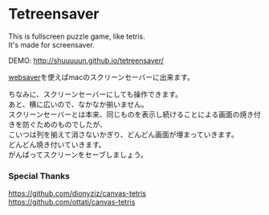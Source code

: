 # Tetreensaver

This is fullscreen puzzle game, like tetris.  
It's made for screensaver.

DEMO: <http://shuuuuun.github.io/tetreensaver/>

[websaver](https://github.com/michaelhogg/websaver)を使えばmacのスクリーンセーバーに出来ます。

ちなみに、スクリーンセーバーにしても操作できます。  
あと、横に広いので、なかなか揃いません。  
スクリーンセーバーとは本来、同じものを表示し続けることによる画面の焼き付きを防ぐためのものでしたが、  
こいつは列を揃えて消さないかぎり、どんどん画面が埋まっていきます。  
どんどん焼き付いていきます。  
がんばってスクリーンをセーブしましょう。

### Special Thanks
https://github.com/dionyziz/canvas-tetris  
https://github.com/ottati/canvas-tetris
